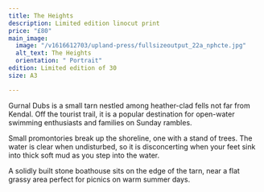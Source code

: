 ```yaml
---
title: The Heights
description: Limited edition linocut print
price: "£80"
main_image:
  image: "/v1616612703/upland-press/fullsizeoutput_22a_nphcte.jpg"
  alt_text: The Heights
  orientation: " Portrait"
edition: Limited edition of 30
size: A3

---
```

Gurnal Dubs is a small tarn nestled among heather-clad fells not far from Kendal. Off the tourist trail, it is a popular destination for open-water swimming enthusiasts and families on Sunday rambles. 

Small promontories break up the shoreline, one with a stand of trees. The water is clear when undisturbed, so it is disconcerting when your feet sink into thick soft mud as you step into the water. 

A solidly built stone boathouse sits on the edge of the tarn, near a flat grassy area perfect for picnics on warm summer days.
